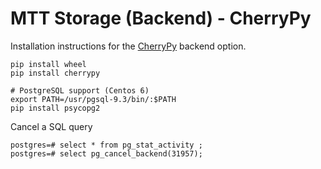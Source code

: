 # MTT Storage (Backend) - CherryPy

Installation instructions for the [CherryPy](http://www.cherrypy.org/) backend option.

```
pip install wheel
pip install cherrypy

# PostgreSQL support (Centos 6)
export PATH=/usr/pgsql-9.3/bin/:$PATH
pip install psycopg2
```

Cancel a SQL query
```
postgres=# select * from pg_stat_activity ;
postgres=# select pg_cancel_backend(31957);
```